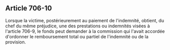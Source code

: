 Article 706-10
----
Lorsque la victime, postérieurement au paiement de l'indemnité, obtient, du chef
du même préjudice, une des prestations ou indemnités visées à l'article 706-9,
le fonds peut demander à la commission qui l'avait accordée d'ordonner le
remboursement total ou partiel de l'indemnité ou de la provision.
